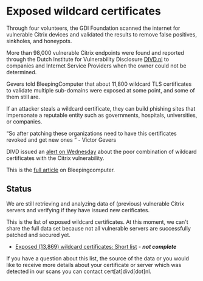 # Exposed wildcard certificates
Through four volunteers, the GDI Foundation scanned the internet for vulnerable Citrix devices and validated the results to remove false positives, sinkholes, and honeypots.

More than 98,000 vulnerable Citrix endpoints were found and reported through the Dutch Institute for Vulnerability Disclosure [DIVD.nl](https://divd.nl) to companies and Internet Service Providers when the owner could not be determined.

Gevers told BleepingComputer that about 11,800 wildcard TLS certificates to validate multiple sub-domains were exposed at some point, and some of them still are.

If an attacker steals a wildcard certificate, they can build phishing sites that impersonate a reputable entity such as governments, hospitals, universities, or companies.

“So after patching these organizations need to have this certificates revoked and get new ones “ - Victor Gevers

DIVD issued an [alert on Wednesday](https://www.securitymeldpunt.nl/cases/202002-Wildcard-Certificaten-Citrix-ADC/) about the poor combination of wildcard certificates with the Citrix vulnerability. 

This is the [full article](https://www.bleepingcomputer.com/news/security/patching-the-citrix-adc-bug-doesnt-mean-you-werent-hacked/) on Bleepingcomputer.

## Status
We are still retrieving and analyzing data of (previous) vulnerable Citrix servers and verifying if they have issued new cerificates.

This is the list of exposed wildcard certificates. At this moment, we can't share the full data set because not all vulnerable servers are successfully patched and secured yet.

* [Exposed (13,869) wildcard certificates: Short list](https://github.com/cookiemonster/wildcarded-citrix-2020/blob/master/exposed_wildcards.txt) - ***not complete***

If you have a question about this list, the source of the data or you would like to receive more details about your certificate or server which was detected in our scans you can contact cert[at]divd[dot]nl.

